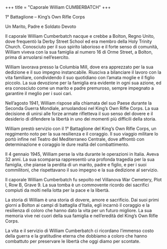 +++
title = "Caporale William CUMBERBATCH"
+++

1° Battaglione – King’s Own Rifle Corps

Un Marito, Padre e Soldato Devoto

Il caporale William Cumberbatch nacque e crebbe a Bolton, Regno Unito, dove frequentò la Derby Street School ed era membro della Holy Trinity Church. Conosciuto per il suo spirito laborioso e il forte senso di comunità, William viveva con la sua famiglia al numero 16 di Orme Street, a Bolton, prima di arruolarsi nell’esercito.

William lavorava presso la Columbia Mill, dove era apprezzato per la sua dedizione e il suo impegno instancabile.
Riusciva a bilanciare il lavoro con la vita familiare, condividendo il suo quotidiano con l’amata moglie e il figlio piccolo. La sua devozione per la famiglia era evidente in ogni sua azione, ed era conosciuto come un marito e padre premuroso, sempre impegnato a garantire il meglio per i suoi cari.

Nell’agosto 1941, William rispose alla chiamata del suo Paese durante la Seconda Guerra Mondiale, arruolandosi nel King’s Own Rifle Corps. La sua decisione di unirsi alle forze armate rifletteva il suo senso del dovere e il desiderio di difendere la libertà in uno dei momenti più difficili della storia.

William prestò servizio con il 1° Battaglione del King’s Own Rifle Corps, un reggimento noto per la sua resilienza e il coraggio. Il suo viaggio militare lo portò infine nel Teatro del Mediterraneo Centrale, dove affrontò con determinazione e coraggio le dure realtà del combattimento.

Il 4 gennaio 1945, William perse la vita durante le operazioni in Italia. Aveva 32 anni. La sua scomparsa rappresentò una profonda tragedia per la sua famiglia, che pianse la perdita di un marito, padre e figlio, e per i suoi commilitoni, che rispettavano il suo impegno e la sua dedizione al servizio.

Il caporale William Cumberbatch fu sepolto nel Villanova War Cemetery, Plot I, Row B, Grave 9. La sua tomba è un commovente ricordo dei sacrifici compiuti da molti nella lotta per la pace e la libertà.

La storia di William è una storia di dovere, amore e sacrificio. Dai suoi primi giorni a Bolton ai campi di battaglia d’Italia, egli incarnò il coraggio e la resilienza di coloro che hanno dato la vita per un futuro migliore.
La sua memoria vive nei cuori della sua famiglia e nell’eredità del King’s Own Rifle Corps.

La vita e il servizio di William Cumberbatch ci ricordano l’immenso costo della guerra e la gratitudine eterna che dobbiamo a coloro che hanno combattuto per preservare le libertà che oggi diamo per scontate.
